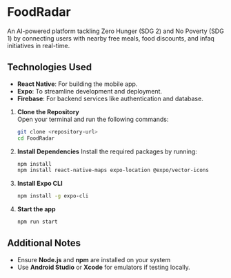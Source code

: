 # FoodRadar

An AI-powered platform tackling Zero Hunger (SDG 2) and No Poverty (SDG 1) by connecting users with nearby free meals, food discounts, and infaq initiatives in real-time.

## Technologies Used
- **React Native**: For building the mobile app.
- **Expo**: To streamline development and deployment.
- **Firebase**: For backend services like authentication and database.

1. **Clone the Repository**  
   Open your terminal and run the following commands:
   ```bash
   git clone <repository-url>
   cd FoodRadar

2. **Install Dependencies**
   Install the required packages by running:
   ```bash
   npm install
   npm install react-native-maps expo-location @expo/vector-icons

3. **Install Expo CLI**
   ```bash
   npm install -g expo-cli

4. **Start the app**
   ```bash
   npm run start

## Additional Notes
- Ensure **Node.js** and **npm** are installed on your system
- Use **Android Studio** or **Xcode** for emulators if testing locally.
